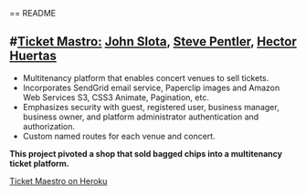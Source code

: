 == README

#[Ticket Mastro:](https://sleepy-caverns-70728.herokuapp.com/)
**[John Slota](https://github.com/slotaj), [Steve Pentler](https://github.com/stevepentler), [Hector Huertas](https://github.com/hectorhuertas)**
--- 
  - Multitenancy platform that enables concert venues to sell tickets.
  - Incorporates SendGrid email service, Paperclip images and Amazon Web Services S3, CSS3 Animate, Pagination, etc.
  - Emphasizes security with guest, registered user, business manager, business owner, and platform administrator authentication and authorization.
  - Custom named routes for each venue and concert.
  
**This project pivoted a shop that sold bagged chips into a multitenancy ticket platform.**
  
 [Ticket Maestro on Heroku](https://sleepy-caverns-70728.herokuapp.com/)



